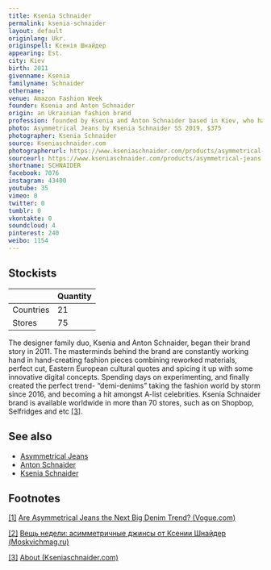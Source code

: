```yaml
---
title: Ksenia Schnaider
permalink: ksenia-schnaider
layout: default
originlang: Ukr.
originspell: Ксенія Шнайдер
appearing: Est.
city: Kiev
birth: 2011
givenname: Ksenia
familyname: Schnaider
othername:
venue: Amazon Fashion Week
founder: Ksenia and Anton Schnaider
origin: an Ukrainian fashion brand
profession: founded by Ksenia and Anton Schnaider based in Kiev, who has won over the world after the invention of demi-denims and asymmetrical jeans
photo: Asymmetrical Jeans by Ksenia Schnaider SS 2019, $375
photographer: Ksenia Schnaider
source: Kseniaschnaider.com
photographerurl: https://www.kseniaschnaider.com/products/asymmetrical-jeans
sourceurl: https://www.kseniaschnaider.com/products/asymmetrical-jeans
shortname: SCHNAIDER
facebook: 7076
instagram: 43400
youtube: 35
vimeo: 0
twitter: 0
tumblr: 0
vkontakte: 0
soundcloud: 4
pinterest: 240
weibo: 1154
---
```


<!---
To edit top block see
icon "Meta Data"
on right menu
Full edit instructions
indexmod.gq/edit
-->

## Stockists

||Quantity|
|-|-|
|Countries|21|
|Stores|75|

The designer family duo, Ksenia and Anton Schnaider, began their brand story in 2011. The masterminds behind the brand are constantly working hand in hand-creating fashion pieces combining reworked materials, perfect cut, Eastern European cultural quotes and spicing it up with some innovative digital concepts. Spending days on experimenting, and finally created the perfect trend- “demi-denims” taking the fashion world by storm since 2016, and becoming a hit amongst A-list celebrities. Ksenia Schnaider brand is available worldwide in more than 70 stores, such as on Shopbop, Selfridges and etc <span id="a3">[\[3\]](#f3)</span>.

## See also

+ [Asymmetrical Jeans](asymmetrical-Jjeans)
+ [Anton Schnaider](schnaider-anton)
+ [Ksenia Schnaider](schnaider-ksenia)

## Footnotes

[[1]](#a1) <span id="f1"></span> [Are Asymmetrical Jeans the Next Big Denim Trend? (Vogue.com)](https://www.vogue.com/article/asymmetrical-jeans-by-ksenia-schnaider)

[[2]](#a2) <span id="f2"></span> [Вещь недели: асимметричные джинсы от Ксении Шнайдер (Moskvichmag.ru)](https://moskvichmag.ru/veshh-nedeli-asimmetrichnye-dzhinsy-ot-ksenii-shnajder/)

[[3]](#a3) <span id="f3"></span> [About (Kseniaschnaider.com)](https://www.kseniaschnaider.com/pages/about-us)
